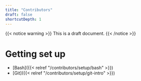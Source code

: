 ```yaml
---
title: "Contributors"
draft: false
shortcutDepth: 1
---
```


{{< notice warning >}}
This is a draft document.
{{< /notice >}}

# Getting set up

  - [Bash]({{< relref "/contributors/setup/bash" >}})
  - [Git]({{< relref "/contributors/setup/git-intro" >}})
